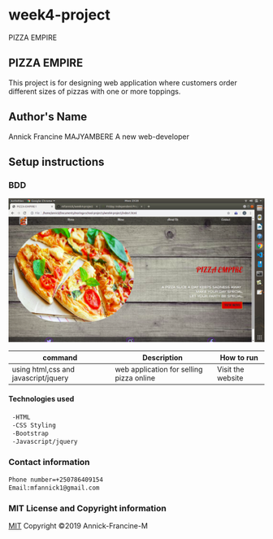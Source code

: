# week4-project
 PIZZA EMPIRE
## PIZZA EMPIRE
 This project is for designing web application where customers order different sizes of pizzas with one or more toppings. 
 ## Author's Name
 Annick Francine MAJYAMBERE 
 A new web-developer
  ## Setup instructions
  
   <!-- -This links to [live site on GitHub Page](https://mfannick.github.io/week4-project) -->


  ### BDD
  <img src="images/pizzaempire.png">



  | command | Description | How to run |
  | --- | --- |-----|
  | using html,css and javascript/jquery  | web application for selling pizza online | Visit the website 
  
   
   
   #### Technologies used

     -HTML
     -CSS Styling
     -Bootstrap
     -Javascript/jquery
   
   ### Contact information
    
    Phone number=+250786409154
    Email:mfannick1@gmail.com

  ### MIT License and Copyright information
   
  [MIT](https://choosealicense.com/licenses/mit/)
  Copyright &copy;2019 Annick-Francine-M
  
